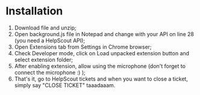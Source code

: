 # Installation

1. Download file and unzip;
2. Open background.js file in Notepad and change with your API on line 28 (you need a HelpScout API);
3. Open Extensions tab from Settings in Chrome browser;
4. Check Developer mode, click on Load unpacked extension button and select extension folder;
5. After enabling extension, allow using the microphone (don't forget to connect the microphone :) );
6. That's it, go to HelpScout tickets and when you want to close a ticket, simply say "CLOSE TICKET" taaadaaam.